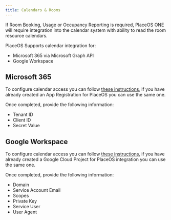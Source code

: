 ```yaml
---
title: Calendars & Rooms
---
```


If Room Booking, Usage or Occupancy Reporting is required, PlaceOS ONE will require integration into the calendar system with ability to read the room resource calendars.

PlaceOS Supports calendar integration for:
- Microsoft 365 via Microsoft Graph API
- Google Workspace

## Microsoft 365
To configure calendar access you can follow [these instructions](/how-to/configure-placeos-for-microsoft-365-delegated/), if you have already created an App Registration for PlaceOS you can use the same one.

Once completed, provide the following information:
- Tenant ID
- Client ID
- Secret Value

## Google Workspace
To configure calendar access you can follow [these instructions](/how-to/configure-placeos-for-google-workspace/), if you have already created a Google Cloud Project for PlaceOS integration you can use the same one.

Once completed, provide the following information:
- Domain
- Service Account Email
- Scopes
- Private Key
- Service User
- User Agent
